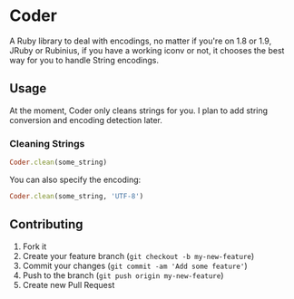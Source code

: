 # Coder

A Ruby library to deal with encodings, no matter if you're on 1.8 or 1.9, JRuby
or Rubinius, if you have a working iconv or not, it chooses the best way for you
to handle String encodings.

## Usage

At the moment, Coder only cleans strings for you. I plan to add string
conversion and encoding detection later.

### Cleaning Strings

``` ruby
Coder.clean(some_string)
```

You can also specify the encoding:


``` ruby
Coder.clean(some_string, 'UTF-8')
```

## Contributing

1. Fork it
2. Create your feature branch (`git checkout -b my-new-feature`)
3. Commit your changes (`git commit -am 'Add some feature'`)
4. Push to the branch (`git push origin my-new-feature`)
5. Create new Pull Request
